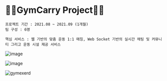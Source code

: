 # 🏋🏻GymCarry Project🏋🏻

```
프로젝트 기간 : 2021.08 ~ 2021.09 (1개월)
팀 구성 : 6명

핵심 서비스 : 웹 기반의 맞춤 운동 1:1 매칭, Web Socket 기반의 실시간 채팅 및 커뮤니티 그리고 운동 시설 제공 서비스 

```



![image](https://user-images.githubusercontent.com/83346234/143384195-7f3b998e-b7ae-49d3-856e-35abe8f613d8.png)

![image](https://user-images.githubusercontent.com/83346234/143384279-e3c575d1-d37e-48fb-b8f6-90c932715e50.png)

![gymexerd](https://user-images.githubusercontent.com/83346234/143384401-9bc642b7-587d-4bce-bf3c-e1b066972a32.png)
